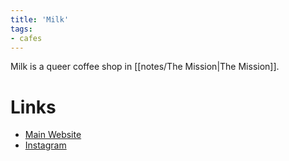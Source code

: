 ```yaml
---
title: 'Milk'
tags:
- cafes
---
```


Milk is a queer coffee shop in [[notes/The Mission|The Mission]].

# Links
- [Main Website](https://www.milk-sf.com)
- [Instagram](https://www.instagram.com/milk.sf)